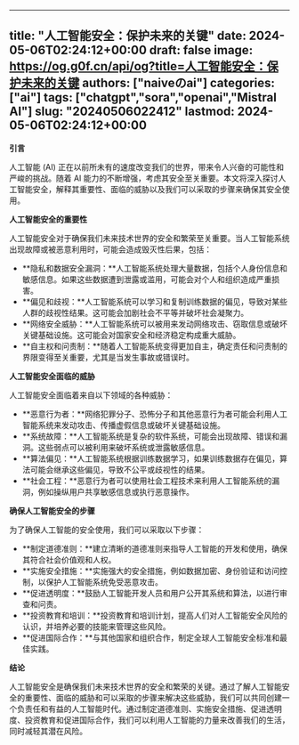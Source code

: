 
---
title: "人工智能安全：保护未来的关键"
date: 2024-05-06T02:24:12+00:00
draft: false
image: https://og.g0f.cn/api/og?title=人工智能安全：保护未来的关键
authors: ["naiveのai"]
categories: ["ai"]
tags: ["chatgpt","sora","openai","Mistral AI"]
slug: "20240506022412"
lastmod: 2024-05-06T02:24:12+00:00
---
**引言**

人工智能 (AI) 正在以前所未有的速度改变我们的世界，带来令人兴奋的可能性和严峻的挑战。随着 AI 能力的不断增强，考虑其安全至关重要。本文将深入探讨人工智能安全，解释其重要性、面临的威胁以及我们可以采取的步骤来确保其安全使用。

**人工智能安全的重要性**

人工智能安全对于确保我们未来技术世界的安全和繁荣至关重要。当人工智能系统出现故障或被恶意利用时，可能会造成毁灭性后果，包括：

* **隐私和数据安全漏洞：**人工智能系统处理大量数据，包括个人身份信息和敏感信息。如果这些数据遭到泄露或滥用，可能会对个人和组织造成严重损害。
* **偏见和歧视：**人工智能系统可以学习和复制训练数据的偏见，导致对某些人群的歧视性结果。这可能会加剧社会不平等并破坏社会凝聚力。
* **网络安全威胁：**人工智能系统可以被用来发动网络攻击、窃取信息或破坏关键基础设施。这可能会对国家安全和经济稳定构成重大威胁。
* **自主权和问责制：**随着人工智能系统变得更加自主，确定责任和问责制的界限变得至关重要，尤其是当发生事故或错误时。

**人工智能安全面临的威胁**

人工智能安全面临着来自以下领域的各种威胁：

* **恶意行为者：**网络犯罪分子、恐怖分子和其他恶意行为者可能会利用人工智能系统来发动攻击、传播虚假信息或破坏关键基础设施。
* **系统故障：**人工智能系统是复杂的软件系统，可能会出现故障、错误和漏洞。这些弱点可以被利用来破坏系统或泄露敏感信息。
* **算法偏见：**人工智能系统根据训练数据学习，如果训练数据存在偏见，算法可能会继承这些偏见，导致不公平或歧视性的结果。
* **社会工程：**恶意行为者可以使用社会工程技术来利用人工智能系统的漏洞，例如操纵用户共享敏感信息或执行恶意操作。

**确保人工智能安全的步骤**

为了确保人工智能的安全使用，我们可以采取以下步骤：

* **制定道德准则：**建立清晰的道德准则来指导人工智能的开发和使用，确保其符合社会价值观和人权。
* **实施安全措施：**实施强大的安全措施，例如数据加密、身份验证和访问控制，以保护人工智能系统免受恶意攻击。
* **促进透明度：**鼓励人工智能开发人员和用户公开其系统和算法，以进行审查和问责。
* **投资教育和培训：**投资教育和培训计划，提高人们对人工智能安全风险的认识，并培养必要的技能来管理这些风险。
* **促进国际合作：**与其他国家和组织合作，制定全球人工智能安全标准和最佳实践。

**结论**

人工智能安全是确保我们未来技术世界的安全和繁荣的关键。通过了解人工智能安全的重要性、面临的威胁和可以采取的步骤来解决这些威胁，我们可以共同创建一个负责任和有益的人工智能时代。通过制定道德准则、实施安全措施、促进透明度、投资教育和促进国际合作，我们可以利用人工智能的力量来改善我们的生活，同时减轻其潜在风险。